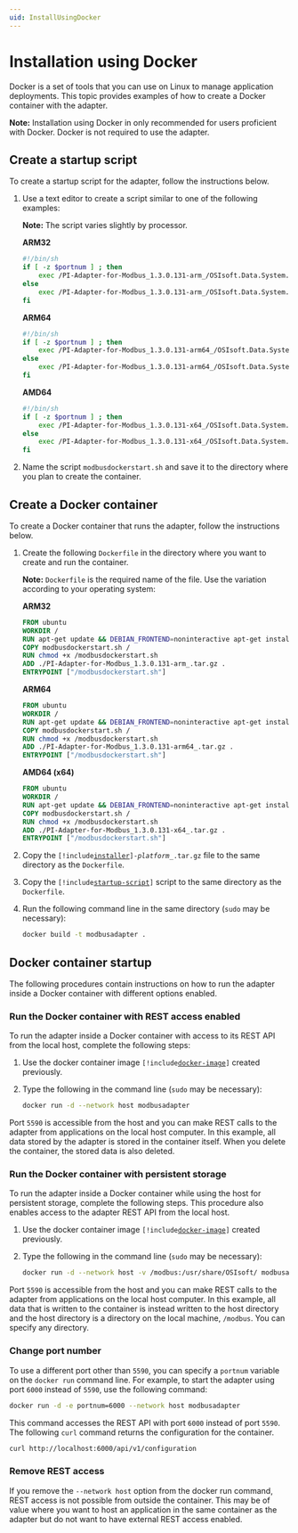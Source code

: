 ```yaml
---
uid: InstallUsingDocker
---
```


# Installation using Docker

Docker is a set of tools that you can use on Linux to manage application deployments. This topic provides examples of how to create a Docker container with the adapter.

**Note:** Installation using Docker in only recommended for users proficient with Docker. Docker is not required to use the adapter.

## Create a startup script

To create a startup script for the adapter, follow the instructions below.

1. Use a text editor to create a script similar to one of the following examples:

    **Note:** The script varies slightly by processor.
    
    **ARM32**

    ```bash
    #!/bin/sh
    if [ -z $portnum ] ; then
        exec /PI-Adapter-for-Modbus_1.3.0.131-arm_/OSIsoft.Data.System.Host
    else
        exec /PI-Adapter-for-Modbus_1.3.0.131-arm_/OSIsoft.Data.System.Host --port:$portnum
    fi
    ```

    **ARM64**

    ```bash
    #!/bin/sh
    if [ -z $portnum ] ; then
        exec /PI-Adapter-for-Modbus_1.3.0.131-arm64_/OSIsoft.Data.System.Host
    else
        exec /PI-Adapter-for-Modbus_1.3.0.131-arm64_/OSIsoft.Data.System.Host --port:$portnum
    fi
    ```

    **AMD64**
            
    ```bash
    #!/bin/sh
    if [ -z $portnum ] ; then
        exec /PI-Adapter-for-Modbus_1.3.0.131-x64_/OSIsoft.Data.System.Host
    else
        exec /PI-Adapter-for-Modbus_1.3.0.131-x64_/OSIsoft.Data.System.Host --port:$portnum
    fi
    ```

2. Name the script `modbusdockerstart.sh` and save it to the directory where you plan to create the container.


## Create a Docker container

To create a Docker container that runs the adapter, follow the instructions below.

1. Create the following `Dockerfile` in the directory where you want to create and run the container.

    **Note:** `Dockerfile` is the required name of the file. Use the variation according to your operating system:

    **ARM32**

    ```dockerfile
    FROM ubuntu
    WORKDIR /
    RUN apt-get update && DEBIAN_FRONTEND=noninteractive apt-get install -y ca-certificates libicu60 libssl1.1 curl
    COPY modbusdockerstart.sh /
    RUN chmod +x /modbusdockerstart.sh
    ADD ./PI-Adapter-for-Modbus_1.3.0.131-arm_.tar.gz .
    ENTRYPOINT ["/modbusdockerstart.sh"]
    ```

    **ARM64**

    ```dockerfile
    FROM ubuntu
    WORKDIR /
    RUN apt-get update && DEBIAN_FRONTEND=noninteractive apt-get install -y ca-certificates libicu66 libssl1.1 curl
    COPY modbusdockerstart.sh /
    RUN chmod +x /modbusdockerstart.sh
    ADD ./PI-Adapter-for-Modbus_1.3.0.131-arm64_.tar.gz .
    ENTRYPOINT ["/modbusdockerstart.sh"]
    ```

    **AMD64 (x64)**

    ```dockerfile
    FROM ubuntu
    WORKDIR /
    RUN apt-get update && DEBIAN_FRONTEND=noninteractive apt-get install -y ca-certificates libicu66 libssl1.1 curl
    COPY modbusdockerstart.sh /
    RUN chmod +x /modbusdockerstart.sh
    ADD ./PI-Adapter-for-Modbus_1.3.0.131-x64_.tar.gz .
    ENTRYPOINT ["/modbusdockerstart.sh"]
    ```

2. Copy the <code>[!include[installer](../_includes/inline/installer-name.md)]-<var>platform</var>_.tar.gz</code> file to the same directory as the `Dockerfile`.

3. Copy the <code>[!include[startup-script](../_includes/inline/startup-script.md)]</code> script to the same directory as the `Dockerfile`.

4. Run the following command line in the same directory (`sudo` may be necessary):

	<!-- PRERELEASE REMINDER: Customize for modbusadapter. Example:bacnetadapter -->

    ```bash
    docker build -t modbusadapter .
    ```

## Docker container startup

The following procedures contain instructions on how to run the adapter inside a Docker container with different options enabled.

### Run the Docker container with REST access enabled

To run the adapter inside a Docker container with access to its REST API from the local host, complete the following steps:

1. Use the docker container image <code>[!include[docker-image](../_includes/inline/docker-image.md)]</code> created previously.

2. Type the following in the command line (`sudo` may be necessary):

    ```bash
    docker run -d --network host modbusadapter
    ```

Port `5590` is accessible from the host and you can make REST calls to the adapter from applications on the local host computer. In this example, all data stored by the adapter is stored in the container itself. When you delete the container, the stored data is also deleted.

### Run the Docker container with persistent storage

To run the adapter inside a Docker container while using the host for persistent storage, complete the following steps. This procedure also enables access to the adapter REST API from the local host.

1. Use the docker container image <code>[!include[docker-image](../_includes/inline/docker-image.md)]</code> created previously.

2. Type the following in the command line (`sudo` may be necessary):

    ```bash
    docker run -d --network host -v /modbus:/usr/share/OSIsoft/ modbusadapter
    ```

Port `5590` is accessible from the host and you can make REST calls to the adapter from applications on the local host computer. In this example, all data that is written to the container is instead written to the host directory and the host directory is a directory on the local machine, <!-- customize -->`/modbus`. You can specify any directory.

### Change port number

To use a different port other than `5590`, you can specify a `portnum` variable on the `docker run` command line. For example, to start the adapter using port `6000` instead of `5590`, use the following command:


```bash
docker run -d -e portnum=6000 --network host modbusadapter
```

This command accesses the REST API with port `6000` instead of port `5590`. The following `curl` command returns the configuration for the container.

```bash
curl http://localhost:6000/api/v1/configuration
```

### Remove REST access

If you remove the `--network host` option from the docker run command, REST access is not possible from outside the container. This may be of value where you want to host an application in the same container as the adapter but do not want to have external REST access enabled.
